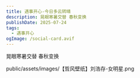 ```yaml
---
title: 遇事开心-今日多云转晴
description: 晃眼寒暑交替 春秋变换
publishDate: 2025-07-24
tags:
  - 遇事开心
ogImage: /social-card.avif
---
```

晃眼寒暑交替 春秋变换

public/assets/images/【哲风壁纸】刘浩存-女明星.png
